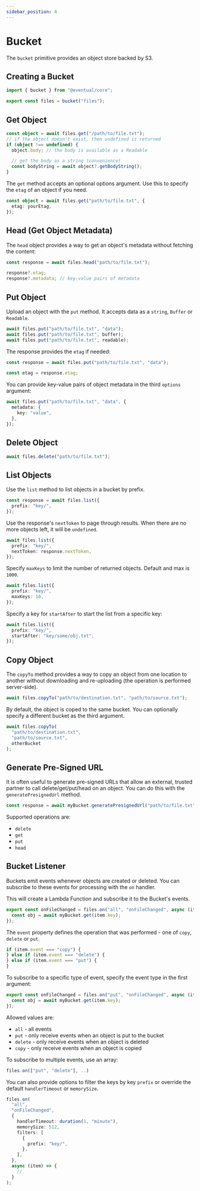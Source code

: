 ```yaml
---
sidebar_position: 4
---
```


# Bucket

The `bucket` primitive provides an object store backed by S3.

## Creating a Bucket

```ts
import { bucket } from "@eventual/core";

export const files = bucket("files");
```

## Get Object

```ts
const object = await files.get("/path/to/file.txt");
// if the object doesn't exist, then undefined is returned
if (object !== undefined) {
  object.body; // the body is available as a Readable

  // get the body as a string (convenience)
  const bodyString = await object?.getBodyString();
}
```

The `get` method accepts an optional options argument. Use this to specify the `etag` of an object if you need.

```ts
const object = await files.get("path/to/file.txt", {
  etag: yourEtag,
});
```

## Head (Get Object Metadata)

The `head` object provides a way to get an object's metadata without fetching the content:

```ts
const response = await files.head("path/to/file.txt");

response?.etag;
response?.metadata; // key-value pairs of metadata
```

## Put Object

Upload an object with the `put` method. It accepts data as a `string`, `Buffer` or `Readable`.

```ts
await files.put("path/to/file.txt", "data");
await files.put("path/to/file.txt", buffer);
await files.put("path/to/file.txt", readable);
```

The response provides the `etag` if needed:

```ts
const response = await files.put("path/to/file.txt", "data");

const etag = response.etag;
```

You can provide key-value pairs of object metadata in the third `options` argument:

```ts
await files.put("path/to/file.txt", "data", {
  metadata: {
    key: "value",
  },
});
```

## Delete Object

```ts
await files.delete("path/to/file.txt");
```

## List Objects

Use the `list` method to list objects in a bucket by prefix.

```ts
const response = await files.list({
  prefix: "key/",
});
```

Use the response's `nextToken` to page through results. When there are no more objects left, it will be `undefined`.

```ts
await files.list({
  prefix: "key/",
  nextToken: response.nextToken,
});
```

Specify `maxKeys` to limit the number of returned objects. Default and max is `1000`.

```ts
await files.list({
  prefix: "key/",
  maxKeys: 10,
});
```

Specify a key for `startAfter` to start the list from a specific key:

```ts
await files.list({
  prefix: "key/",
  startAfter: "key/some/obj.txt",
});
```

## Copy Object

The `copyTo` method provides a way to copy an object from one location to another without downloading and re-uploading (the operation is performed server-side).

```ts
await files.copyTo("path/to/destination.txt", "path/to/source.txt");
```

By default, the object is coped to the same bucket. You can optionally specify a different bucket as the third argument.

```ts
await files.copyTo(
  "path/to/destination.txt",
  "path/to/source.txt",
  otherBucket
);
```

## Generate Pre-Signed URL

It is often useful to generate pre-signed URLs that allow an external, trusted partner to call delete/get/put/head on an object. You can do this with the `generatePresignedUrl` method.

```ts
const response = await myBucket.generatePresignedUrl("path/to/file.txt", "get");
```

Supported operations are:

- `delete`
- `get`
- `put`
- `head`

## Bucket Listener

Buckets emit events whenever objects are created or deleted. You can subscribe to these events for processing with the `on` handler.

This will create a Lambda Function and subscribe it to the Bucket's events.

```ts
export const onFileChanged = files.on("all", "onFileChanged", async (item) => {
  const obj = await myBucket.get(item.key);
});
```

The `event` property defines the operation that was performed - one of `copy`, `delete` or `put`.

```ts
if (item.event === "copy") {
} else if (item.event === "delete") {
} else if (item.event === "put") {
}
```

To subscribe to a specific type of event, specify the event type in the first argument:

```ts
export const onFileChanged = files.on("put", "onFileChanged", async (item) => {
  const obj = await myBucket.get(item.key);
});
```

Allowed values are:

- `all` - all events
- `put` - only receive events when an object is put to the bucket
- `delete` - only receive events when an object is deleted
- `copy` - only receive events when an object is copied

To subscribe to multiple events, use an array:

```ts
files.on(["put", "delete"], ..)
```

You can also provide options to filter the keys by key `prefix` or override the default `handlerTimeout` or `memorySize`.

```ts
files.on(
  "all",
  "onFileChanged",
  {
    handlerTimeout: duration(1, "minute"),
    memorySize: 512,
    filters: [
      {
        prefix: "key/",
      },
    ],
  },
  async (item) => {
    //
  }
);
```
